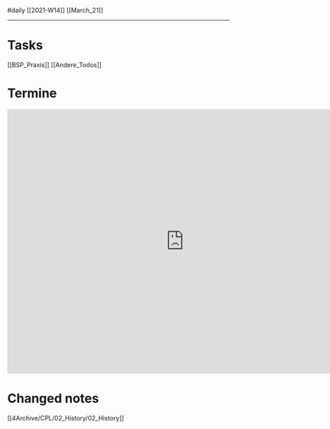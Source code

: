 #daily
[[2021-W14]]
[[March_21]]

---
# Tasks
[[BSP_Praxis]]
[[Andere_Todos]]

# Termine
<iframe src="https://pim.etesync.com/pim/events" style="border: 0" width="800" height="600" frameborder="0" scrolling="no"></iframe>

# Changed notes
[[4Archive/CPL/02_History/02_History]]


